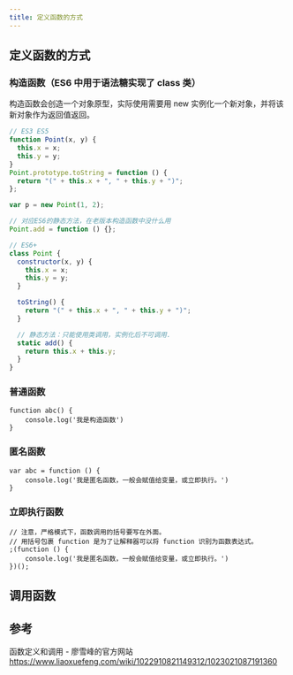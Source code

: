 ```yaml
---
title: 定义函数的方式
---
```


## 定义函数的方式

### 构造函数（ES6 中用于语法糖实现了 class 类）

构造函数会创造一个对象原型，实际使用需要用 new 实例化一个新对象，并将该新对象作为返回值返回。

```javascript
// ES3 ES5
function Point(x, y) {
  this.x = x;
  this.y = y;
}
Point.prototype.toString = function () {
  return "(" + this.x + ", " + this.y + ")";
};

var p = new Point(1, 2);

// 对应ES6的静态方法，在老版本构造函数中没什么用
Point.add = function () {};
```

```javascript
// ES6+
class Point {
  constructor(x, y) {
    this.x = x;
    this.y = y;
  }

  toString() {
    return "(" + this.x + ", " + this.y + ")";
  }

  // 静态方法：只能使用类调用，实例化后不可调用.
  static add() {
    return this.x + this.y;
  }
}
```

### 普通函数

```
function abc() {
    console.log('我是构造函数')
}
```

### 匿名函数

```
var abc = function () {
    console.log('我是匿名函数，一般会赋值给变量，或立即执行。')
}
```

### 立即执行函数

```
// 注意，严格模式下，函数调用的括号要写在外面。
// 用括号包裹 function 是为了让解释器可以将 function 识别为函数表达式。
;(function () {
    console.log('我是匿名函数，一般会赋值给变量，或立即执行。')
})();
```

## 调用函数

## 参考

函数定义和调用 - 廖雪峰的官方网站 https://www.liaoxuefeng.com/wiki/1022910821149312/1023021087191360
